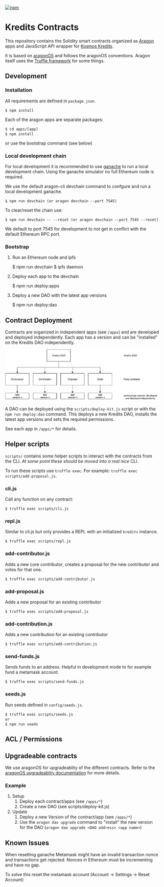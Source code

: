 [![npm](https://img.shields.io/npm/v/kredits-contracts.svg)](https://www.npmjs.com/package/kredits-contracts)

# Kredits Contracts

This repository contains the Solidity smart contracts organized as [Aragon](https://hack.aragon.org/) 
apps and JavaScript API wrapper for [Kosmos Kredits](https://wiki.kosmos.org/Kredits).

It is based on [aragonOS](https://hack.aragon.org/docs/aragonos-intro.html) and 
follows the aragonOS conventions.
Aragon itself uses the [Truffle framework](http://truffleframework.com/) for some things.

## Development

### Installation

All requirements are defined in `package.json`.

    $ npm install

Each of the aragon apps are separate packages:

    $ cd apps/[app]
    $ npm install

or use the bootstrap command (see below)

### Local development chain

For local development it is recommended to use 
[ganache](http://truffleframework.com/ganache/) to run a local development 
chain. Using the ganache simulator no full Ethereum node is required.

We use the default aragon-cli devchain command to confgure and run a local 
development ganache.

    $ npm run devchain (or aragon devchain --port 7545)

To clear/reset the chain use: 

    $ npm run devchain -- --reset (or aragon devchain --port 7545 --reset)

We default to port 7545 for development to not get in conflict with the default 
Ethereum RPC port.

### Bootstrap

1. Run an Ethereum node and ipfs
    
    $ npm run devchain
    $ ipfs daemon

2. Deploy each app to the devchain

    $ npm run deploy:apps

3. Deploy a new DAO with the latest app versions

    $ npm run deploy:dao


## Contract Deployment

Contracts are organized in independent apps (see `/apps`) and are developed 
and deployed independently. Each app has a version and can be "installed" 
on the Kredits DAO independently.

![](docs/kredits-diagram.png)

A DAO can be deployed using the `scripts/deploy-kit.js` script or with the 
`npm run deploy:dao` command. This deploys a new Kredits DAO, installs
the latest app versions and sets the required permissions.

See each app in `/apps/*` for details.


## Helper scripts

`scripts/` contains some helper scripts to interact with the contracts from the
CLI. _At some point these should be moved into a real nice CLI._

To run these scripts use `truffle exec`. For example: `truffle exec
scripts/add-proposal.js`.

### cli.js

Call any function on any contract:

    $ truffle exec scripts/cli.js

### repl.js

Similar to cli.js but only provides a REPL with an initialized `kredits`
instance.

    $ truffle exec scripts/repl.js

### add-contributor.js

Adds a new core contributor, creates a proposal for the new contributor and
votes for that one.

    $ truffle exec scripts/add-contributor.js

### add-proposal.js

Adds a new proposal for an existing contributor

    $ truffle exec scripts/add-proposal.js

### add-contribution.js

Adds a new contribution for an existing contributor

    $ truffle exec scripts/add-contribution.js

### send-funds.js

Sends funds to an address. Helpful in development mode to for example fund a
metamask account.

    $ truffle exec scripts/send-funds.js

### seeds.js
Run seeds defined in `config/seeds.js`.

    $ truffle exec scripts/seeds.js
    or
    $ npm run seeds


## ACL / Permissions


## Upgradeable contracts

We use aragonOS for upgradeablity of the different contracts.
Refer to the [aragonOS upgradeablity documentation](https://hack.aragon.org/docs/upgradeability-intro) 
for more details.

### Example

1. Setup
    1. Deploy each contract/apps (see `/apps/*`)
    2. Create a new DAO (see scripts/deploy-kit.js)
2. Update
    1. Deploy a new Version of the contract/app (see `/apps/*`)
    2. Use the `aragon dao upgrade` command to "install" the new version for the DAO
      (`aragon dao upgrade <DAO address> <app name>`)

## Known Issues

When resetting ganache Metamask might have an invalid transaction nonce and
transactions get rejected. Nonces in Ethereum must be incrementing and have no
gap.

To solve this reset the metamask account (Account -> Settings -> Reset Account)
